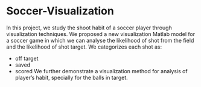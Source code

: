# Soccer-Visualization
In this project, we study the shoot habit of a soccer player through visualization techniques. We proposed a new visualization Matlab model for a soccer game in which we can analyse the likelihood of shot from the field and the likelihood of shot target. 
We categorizes each shot as: 
- off target
- saved
- scored
We further demonstrate a visualization method for analysis of player’s habit, specially for the balls in target.
